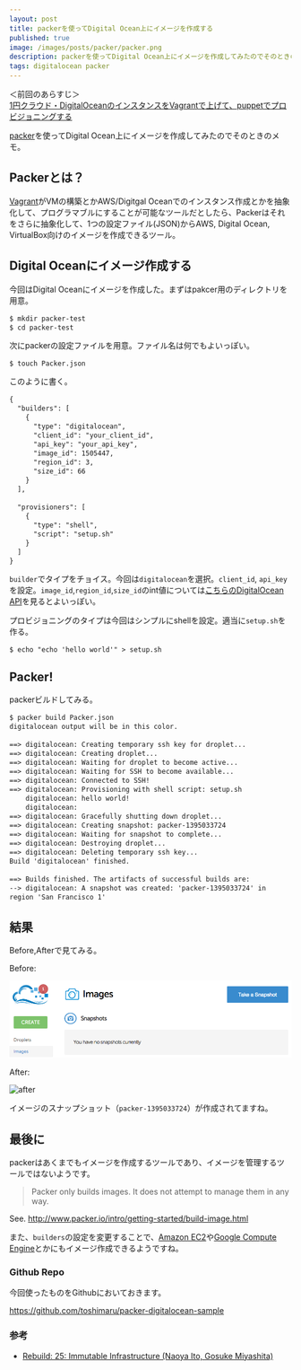 ```yaml
---
layout: post
title: packerを使ってDigital Ocean上にイメージを作成する
published: true
image: /images/posts/packer/packer.png
description: packerを使ってDigital Ocean上にイメージを作成してみたのでそのときのメモ。 Packerとは？ VagrantがVMの構築とかAWS/Digitgal Oceanでのインスタンス作成とかを抽象化して、プログラマブルにすることが可能なツールだとしたら、Packerはそれをさらに抽象化して、1つの設定ファイル(JSON)からAWS, Digital Ocean, VirtualBox向けのイメージを作成できるツール。
tags: digitalocean packer
---
```

＜前回のあらすじ＞  
[1円クラウド・DigitalOceanのインスタンスをVagrantで上げて、puppetでプロビジョニングする](/digital-ocean-vagrant-puppet/)

[packer](http://www.packer.io/)を使ってDigital Ocean上にイメージを作成してみたのでそのときのメモ。

## Packerとは？

[Vagrant](http://www.vagrantup.com/)がVMの構築とかAWS/Digitgal Oceanでのインスタンス作成とかを抽象化して、プログラマブルにすることが可能なツールだとしたら、Packerはそれをさらに抽象化して、1つの設定ファイル(JSON)からAWS, Digital Ocean, VirtualBox向けのイメージを作成できるツール。

## Digital Oceanにイメージ作成する

今回はDigital Oceanにイメージを作成した。まずはpakcer用のディレクトリを用意。

    $ mkdir packer-test
    $ cd packer-test

次にpackerの設定ファイルを用意。ファイル名は何でもよいっぽい。

    $ touch Packer.json

このように書く。

    {
      "builders": [
        {
          "type": "digitalocean",
          "client_id": "your_client_id",
          "api_key": "your_api_key",
          "image_id": 1505447,
          "region_id": 3,
          "size_id": 66
        }
      ],

      "provisioners": [
        {
          "type": "shell",
          "script": "setup.sh"
        }
      ]
    }

`builder`でタイプをチョイス。今回は`digitalocean`を選択。`client_id`, `api_key`を設定。`image_id`,`region_id`,`size_id`のint値については[こちらのDigitalOcean API](https://developers.digitalocean.com/)を見るとよいっぽい。

プロビジョニングのタイプは今回はシンプルにshellを設定。適当に`setup.sh`を作る。

    $ echo "echo 'hello world'" > setup.sh

## Packer!

packerビルドしてみる。

    $ packer build Packer.json
    digitalocean output will be in this color.

    ==> digitalocean: Creating temporary ssh key for droplet...
    ==> digitalocean: Creating droplet...
    ==> digitalocean: Waiting for droplet to become active...
    ==> digitalocean: Waiting for SSH to become available...
    ==> digitalocean: Connected to SSH!
    ==> digitalocean: Provisioning with shell script: setup.sh
        digitalocean: hello world!
        digitalocean:
    ==> digitalocean: Gracefully shutting down droplet...
    ==> digitalocean: Creating snapshot: packer-1395033724
    ==> digitalocean: Waiting for snapshot to complete...
    ==> digitalocean: Destroying droplet...
    ==> digitalocean: Deleting temporary ssh key...
    Build 'digitalocean' finished.

    ==> Builds finished. The artifacts of successful builds are:
    --> digitalocean: A snapshot was created: 'packer-1395033724' in region 'San Francisco 1'

## 結果

Before,Afterで見てみる。

Before:

![before](/images/posts/packer/do-before.png)

After:

![after](/images/posts/packer/do-after.png)

イメージのスナップショット（`packer-1395033724`）が作成されてますね。

## 最後に

packerはあくまでもイメージを作成するツールであり、イメージを管理するツールではないようです。

> Packer only builds images. It does not attempt to manage them in any way.

See. <http://www.packer.io/intro/getting-started/build-image.html>

また、`builders`の設定を変更することで、[Amazon EC2](http://www.packer.io/docs/builders/amazon.html)や[Google Compute Engine](http://www.packer.io/docs/builders/googlecompute.html)とかにもイメージ作成できるようですね。

### Github Repo

今回使ったものをGithubにおいておきます。

<https://github.com/toshimaru/packer-digitalocean-sample>

### 参考

* [Rebuild: 25: Immutable Infrastructure (Naoya Ito, Gosuke Miyashita)](http://rebuild.fm/25/)

